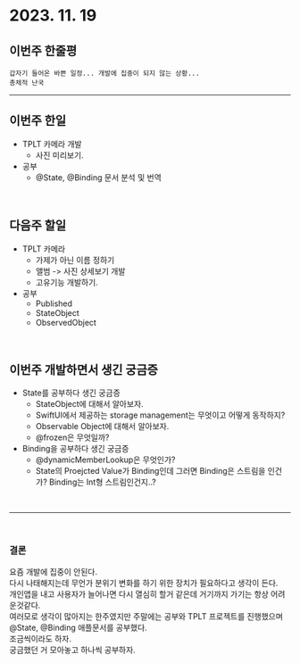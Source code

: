 # 2023. 11. 19

## 이번주 한줄평
```
갑자기 들어온 바쁜 일정... 개발에 집중이 되지 않는 상황... 
총체적 난국
```
---

## 이번주 한일
- TPLT 카메라 개발
    - 사진 미리보기.
- 공부
    - @State, @Binding 문서 분석 및 번역

<br/>

## 다음주 할일
- TPLT 카메라
    - 가제가 아닌 이름 정하기
    - 앨범 -> 사진 상세보기 개발
    - 고유기능 개발하기.
- 공부
    - Published 
    - StateObject
    - ObservedObject

</br>

## 이번주 개발하면서 생긴 궁금증
- State를 공부하다 생긴 궁금증
    - StateObject에 대해서 알아보자.
    - SwiftUI에서 제공하는 storage management는 무엇이고 어떻게 동작하지?  
    - Observable Object에 대해서 알아보자.
    - @frozen은 무엇일까?
- Binding을 공부하다 생긴 궁금증
    - @dynamicMemberLookup은 무엇인가?
    - State의 Proejcted Value가 Binding인데 그러면 Binding은 스트림을 인건가? Binding<Int>는 Int형 스트림인건지..?

<br/>

---

<br/>

### 결론
요즘 개발에 집중이 안된다.   
다시 나태해지는데 무언가 분위기 변화를 하기 위한 장치가 필요하다고 생각이 든다.  
개인앱을 내고 사용자가 늘어나면 다시 열심히 할거 같은데 거기까지 가기는 항상 어려운것같다.  
여러모로 생각이 많아지는 한주였지만 주말에는 공부와 TPLT 프로젝트를 진행했으며 @State, @Binding 애플문서를 공부했다.  
조금씩이라도 하자.  
궁금했던 거 모아놓고 하나씩 공부하자.